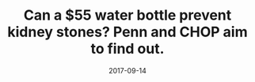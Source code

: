 ---
title: Can a $55 water bottle prevent kidney stones? Penn and CHOP aim to find out.
date: 2017-09-14
summary: >-
  Armed with a big federal grant, Penn Medicine and Children’s Hospital of Philadelphia (CHOP) are teaming up to prevent kidney stones, an excruciatingly painful condition that is increasing in both adults and children. Along with three other institutions, they’ll be part of a clinical trial testing whether a $55 “smart” water bottle that sends data on how much users drink to a phone app, plus financial incentives, can keep people of all ages who’ve had one kidney stone from getting another one.
image: /img/uploads/water-kidney.jpg
source: >-
  http://www.philly.com/philly/health/health-news/can-a-55-water-bottle-prevent-kidney-stones-penn-and-chop-aim-to-find-out-20170914.html
---